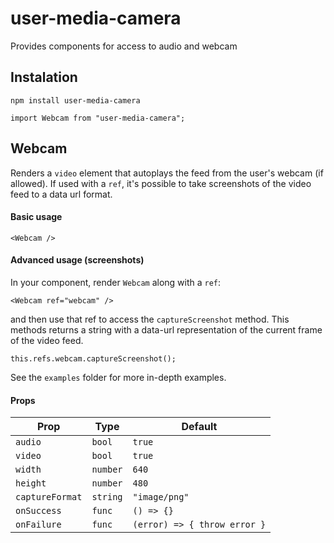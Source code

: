 user-media-camera
================

Provides components for access to audio and webcam

Instalation
-----------

```
npm install user-media-camera
```

```
import Webcam from "user-media-camera";
```

Webcam
------

Renders a `video` element that autoplays the feed from the user's webcam (if allowed). If used with a `ref`, it's possible to take screenshots of the video feed to a data url format.

#### Basic usage

```
<Webcam />
```

#### Advanced usage (screenshots)

In your component, render `Webcam` along with a `ref`:

```
<Webcam ref="webcam" />
```

and then use that ref to access the `captureScreenshot` method. This methods returns a string with a data-url representation of the current frame of the video feed.

```
this.refs.webcam.captureScreenshot();
``` 

See the `examples` folder for more in-depth examples.

#### Props

| **Prop**        | **Type** | **Default**                  | 
|-----------------|----------|------------------------------|
| `audio`         | `bool`   | `true`                       | 
| `video`         | `bool`   | `true`                       | 
| `width`         | `number` | `640`                        | 
| `height`        | `number` | `480`                        | 
| `captureFormat` | `string` | `"image/png"`                | 
| `onSuccess`     | `func`   | `() => {}`                   |
| `onFailure`     | `func`   | `(error) => { throw error }` |

